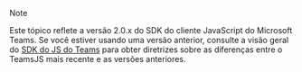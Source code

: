 > [!NOTE]
> Este tópico reflete a versão 2.0.x do SDK do cliente JavaScript do Microsoft Teams. Se você estiver usando uma versão anterior, consulte a visão geral do [SDK do JS do Teams](msteams-docs/msteams-platform/tabs/how-to/../../../../../tabs/how-to/using-teams-client-sdk.md) para obter diretrizes sobre as diferenças entre o TeamsJS mais recente e as versões anteriores.